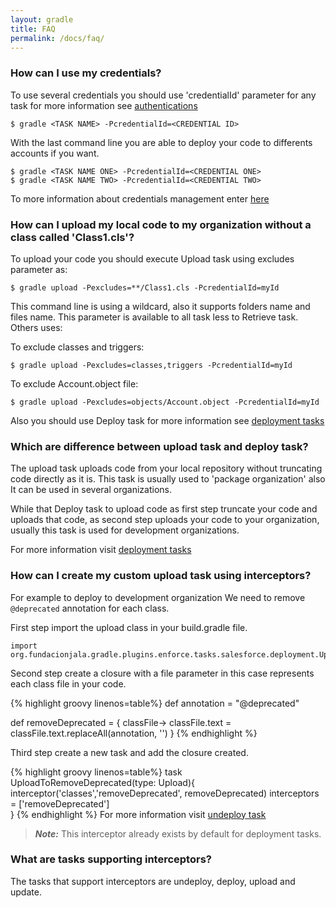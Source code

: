 ```yaml
---
layout: gradle
title: FAQ
permalink: /docs/faq/
---
```



### How can I use my credentials?

To use several credentials you should use 'credentialId' parameter for any task for more information see <a href="{{ site.url }}/docs/auth/" target="_blank">authentications</a>

    $ gradle <TASK NAME> -PcredentialId=<CREDENTIAL ID>

With the last command line you are able to deploy your code to differents accounts if you want.

    $ gradle <TASK NAME ONE> -PcredentialId=<CREDENTIAL ONE>
    $ gradle <TASK NAME TWO> -PcredentialId=<CREDENTIAL TWO>

To more information about credentials management  enter <a href="{{ site.url }}/docs/credentials/" target="_blank">here</a>

### How can I upload my local code to my organization without a class called 'Class1.cls'?

To upload your code you should execute Upload task using excludes parameter as:

    $ gradle upload -Pexcludes=**/Class1.cls -PcredentialId=myId

This command line is using a wildcard, also it supports folders name and files name. This parameter is available to all task less to Retrieve task. Others uses:

To exclude classes and triggers:

    $ gradle upload -Pexcludes=classes,triggers -PcredentialId=myId

To exclude Account.object file:

    $ gradle upload -Pexcludes=objects/Account.object -PcredentialId=myId

Also you should use Deploy task for more information see <a href="{{ site.url }}/docs/deployment/" target="_blank">deployment tasks</a>

### Which are difference between upload task and deploy task?

The upload task uploads code from your local repository without truncating code directly as it is. This task is usually used to 'package organization' also It can be used in several organizations.

While that Deploy task to upload code as first step truncate your code and uploads that code, as second step uploads your code to your organization, usually this task is used for development organizations.

For more information visit <a href="{{ site.url }}/docs/deployment/" target="_blank">deployment tasks</a>

### How can I create my custom upload task using interceptors?

For example to deploy to development organization We need to remove ``` @deprecated ``` annotation for each class.

First step import the upload class in your build.gradle file.
``` 
import org.fundacionjala.gradle.plugins.enforce.tasks.salesforce.deployment.Upload
```

Second step create a closure with a file parameter in this case represents each class file in your code.

{% highlight groovy linenos=table%}
def annotation = "@deprecated"

def removeDeprecated = { classFile->
 classFile.text = classFile.text.replaceAll(annotation, '')
 }
{% endhighlight %}

Third step create a new task and add the closure created.

{% highlight groovy linenos=table%}
task UploadToRemoveDeprecated(type: Upload){
 interceptor('classes','removeDeprecated', removeDeprecated)
 interceptors = ['removeDeprecated']    
}
{% endhighlight %}
For more information visit <a href="{{ site.url }}/docs/undeploy/#undeploy-task-using-interceptors" target="_blank">undeploy task</a>

>***Note:*** This interceptor already exists by default for deployment tasks.

### What are tasks supporting interceptors?

The tasks that support interceptors are undeploy, deploy, upload and update.
